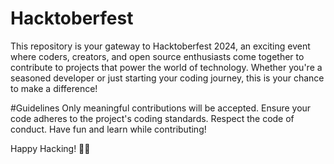 # Hacktoberfest
This repository is your gateway to Hacktoberfest 2024, an exciting event where coders, creators, and open source enthusiasts come together to contribute to projects that power the world of technology. Whether you're a seasoned developer or just starting your coding journey, this is your chance to make a difference!

#Guidelines
Only meaningful contributions will be accepted.
Ensure your code adheres to the project's coding standards.
Respect the code of conduct.
Have fun and learn while contributing!

Happy Hacking! 🎉🌟
